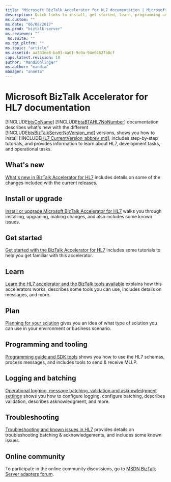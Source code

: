 ```yaml
---
title: "Microsoft BizTalk Accelerator for HL7 documentation | Microsoft Docs"
description: Quick links to install, get started, learn, programming and tools, batching, and troubleshooting the HL7 accelerator in BizTalk Server
ms.custom: ""
ms.date: "06/08/2017"
ms.prod: "biztalk-server"
ms.reviewer: ""
 ms.suite: ""
ms.tgt_pltfrm: ""
ms.topic: "article"
ms.assetid: aa333ee8-ba93-4a61-9c0a-94e64627b8cf
caps.latest.revision: 10
author: "MandiOhlinger"
ms.author: "mandia"
manager: "anneta"
---
```

# Microsoft BizTalk Accelerator for HL7 documentation
[!INCLUDE[btsCoName](../../includes/btsconame-md.md)] [!INCLUDE[btaBTAHL7NoNumber](../../includes/btabtahl7nonumber-md.md)] documentation describes what's new with the different [!INCLUDE[btsBizTalkServerNoVersion_md](../../includes/btsbiztalkservernoversion-md.md)] versions, shows you how to install [!INCLUDE[HL7_CurrentVersion_abbrev_md](../../includes/hl7-currentversion-abbrev-md.md)], includes step-by-step tutorials, and provides information to learn about HL7, development tasks, and operational tasks.   
  
## What's new

[What's new in BizTalk Accelerator for HL7](../../adapters-and-accelerators/accelerator-hl7/what-s-new-in-biztalk-accelerator-for-hl7.md) includes details on some of the changes included with the current releases. 

## Install or upgrade
[Install or upgrade Microsoft BizTalk Accelerator for HL7](../../adapters-and-accelerators/accelerator-hl7/install-or-upgrade-microsoft-biztalk-accelerator-for-hl7.md) walks you through installing, upgrading, making changes, and also includes some known issues.

## Get started
[Get started with the BizTalk Accelerator for HL7](../../adapters-and-accelerators/accelerator-hl7/get-started-with-the-biztalk-accelerator-for-hl7.md) includes some tutorials to help you get familiar with this accelerator.

## Learn
[Learn the HL7 accelerator and the BizTalk tools available](../../adapters-and-accelerators/accelerator-hl7/learn-the-hl7-accelerator-and-the-biztalk-tools-available.md) explains how this accelerators works, describes some tools you can use, includes details on messages, and more.

## Plan
[Planning for your solution](../../adapters-and-accelerators/accelerator-hl7/planning-for-your-solution.md) gives you an idea of what type of solution you can use in your environment or business scenario.

## Programming and tooling
[Programming guide and SDK tools](../../adapters-and-accelerators/accelerator-hl7/programming-guide-and-sdk-tools.md) shows you how to use the HL7 schemas, process messages, and includes tools to send & receive MLLP.

## Logging and batching 
[Operational logging, message batching, validation and asknowledgment settings](../../adapters-and-accelerators/accelerator-hl7/operational-logging-message-batching-validation-and-asknowledgment-settings.md) shows you how to configure logging, configure batching, describes validation, describes asknowledgment, and more.

## Troubleshooting
[Troubleshooting and known issues in HL7](../../adapters-and-accelerators/accelerator-hl7/troubleshooting-and-known-issues-in-hl7.md) provides details on troubleshooting batching & acknowledgements, and includes some known issues.


## Online community  
 To participate in the online community discussions, go to [MSDN BizTalk Server adapters forum](https://social.msdn.microsoft.com/Forums/en-US/home?forum=biztalkr2adapters).